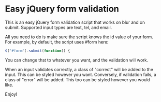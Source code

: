 # Easy jQuery form validation

This is an easy jQuery form validation script that works on blur and on submit. Supported input types are text, tel, and email.

All you need to do is make sure the script knows the id value of your form. For example, by default, the script uses #form here:

```Javascript
$("#form").submit(function() {
```

You can change that to whatever you want, and the validation will work.

When an input validates correctly, a class of "correct" will be added to the input.  This can be styled however you want.  Conversely, if validation fails, a class of "error" will be added.  This too can be styled however you would like.

Enjoy!
